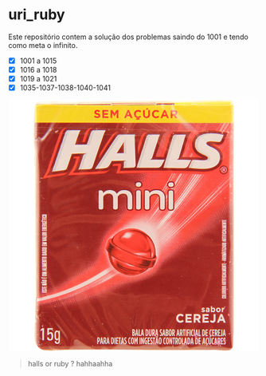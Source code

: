 # uri_ruby

Este repositório contem a solução dos problemas saindo do 1001 e tendo como meta o infinito.

- [x] 1001 a 1015
- [x] 1016 a 1018
- [x] 1019 a 1021
- [x] 1035-1037-1038-1040-1041

![](https://github.com/amagnosouza/uri_ruby/blob/master/src/halls_or_ruby.jpg)
>halls or ruby ? hahhaahha
